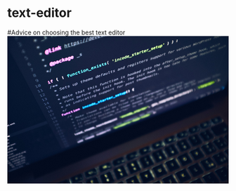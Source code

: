 # text-editor
#Advice on choosing the best text editor
![gray laptop](turned-gray-laptop-computer.jpg)
